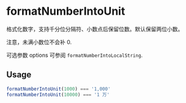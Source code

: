 # formatNumberIntoUnit

格式化数字，支持千分位分隔符、小数点后保留位数。默认保留两位小数。

注意，未满小数位不会补 0.

可选参数 options 可参阅 `formatNumberIntoLocalString`.

## Usage

```ts
formatNumberIntoUnit(1000) === '1,000'
formatNumberIntoUnit(10000) === '1 万'
```
